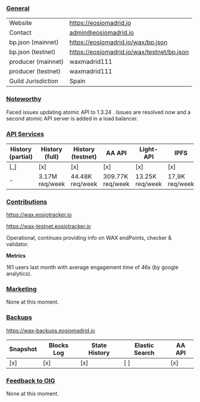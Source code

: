 ### <ins>General</ins>

|  |  |
| --- | --- |
| Website | https://eosiomadrid.io |
| Contact | admin@eosiomadrid.io |
| bp.json (mainnet) | https://eosiomadrid.io/wax/bp.json |
| bp.json (testnet) | https://eosiomadrid.io/wax/testnet/bp.json |
| producer (mainnet) | waxmadrid111 |
| producer (testnet) | waxmadrid111 |
| Guild Jurisdiction | Spain |

### <ins>Noteworthy</ins>

Faced issues updating atomic API to 1.3.24 . Issues are resolved now and a second atomic API server is added in a load balancer.

### <ins>API Services</ins>

| History (partial) | History (full) | History (testnet) | AA API | Light-API  | IPFS |
|--------|--------|--------|--------|--------|--------|
| [_] | [x] | [x] | [x] | [x] | [x] 
| - | 3.17M req/week | 44.48K req/week | 309.77K req/week | 13.25K req/week |  17,9K req/week |



### <ins>Contributions</ins>

https://wax.eosiotracker.io

https://wax-testnet.eosiotracker.io

Operational, continues providing info on WAX endPoints, checker & validator. 


**Metrics**

161 users last month with average engagement time of 46s (by google analytics).


### <ins>Marketing</ins>

None at this moment.

### <ins>Backups </ins>

https://wax-backups.eosiomadrid.io

| Snapshot | Blocks Log | State History | Elastic Search | AA API |
|--------|--------|--------|--------|--------|
| [x] | [x] | [x] | [ ] | [x] |



### <ins>Feedback to OIG</ins>

None at this moment.
